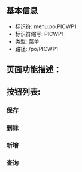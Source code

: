
## 基本信息

- 标识符: menu.po.PICWP1
- 标识符缩写: PICWP1
- 类型: 菜单
- 路径: /po/PICWP1

## 页面功能描述：





## 按钮列表:


### 保存



### 删除



### 新增



### 查询


